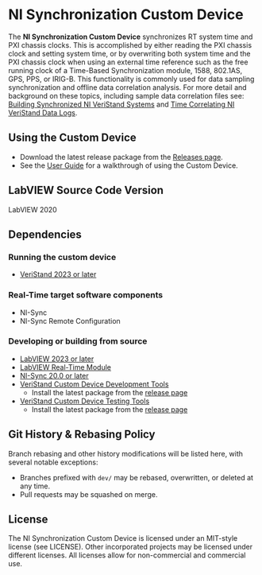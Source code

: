 # NI Synchronization Custom Device

The **NI Synchronization Custom Device** synchronizes RT system time and PXI chassis clocks. This is accomplished by either reading the PXI chassis clock and setting system time, or by overwriting both system time and the PXI chassis clock when using an external time reference such as the free running clock of a Time-Based Synchronization module, 1588, 802.1AS, GPS, PPS, or IRIG-B. This functionality is commonly used for data sampling synchronization and offline data correlation analysis. For more detail and background on these topics, including sample data correlation files see: [Building Synchronized NI VeriStand Systems](https://www.ni.com/en-us/innovations/white-papers/13/using-synchronization-to-build-integration-test-systems-with-ver.html) and [Time Correlating NI VeriStand Data Logs](https://www.ni.com/en-us/support/documentation/supplemental/21/viewing-time-correlated-ni-veristand-data-logs.html).

## Using the Custom Device

- Download the latest release package from the [Releases page](https://github.com/ni/niveristand-synchronization-custom-device/releases).
- See the [User Guide](docs/User%20Guide.md) for a walkthrough of using the Custom Device.

## LabVIEW Source Code Version

LabVIEW 2020

## Dependencies

### Running the custom device

- [VeriStand 2023 or later](https://www.ni.com/en-us/support/downloads/software-products/download.veristand.html)

### Real-Time target software components

- NI-Sync
- NI-Sync Remote Configuration

### Developing or building from source

- [LabVIEW 2023 or later](https://www.ni.com/en-us/support/downloads/software-products/download.labview.html)
- [LabVIEW Real-Time Module](https://www.ni.com/en-us/support/downloads/software-products/download.labview-real-time-module.html)
- [NI-Sync 20.0 or later](https://www.ni.com/en-us/support/downloads/drivers/download.ni-sync.html)
- [VeriStand Custom Device Development Tools](https://github.com/ni/niveristand-custom-device-development-tools)
  - Install the latest package from the [release page](https://github.com/ni/niveristand-custom-device-development-tools/releases)
- [VeriStand Custom Device Testing Tools](https://github.com/ni/niveristand-custom-device-testing-tools)
  - Install the latest package from the [release page](https://github.com/ni/niveristand-custom-device-testing-tools/releases)

## Git History & Rebasing Policy
Branch rebasing and other history modifications will be listed here, with several notable exceptions:
- Branches prefixed with `dev/` may be rebased, overwritten, or deleted at any time.
- Pull requests may be squashed on merge.

## License

The NI Synchronization Custom Device is licensed under an MIT-style license (see LICENSE). Other incorporated projects may be licensed under different licenses. All licenses allow for non-commercial and commercial use.
